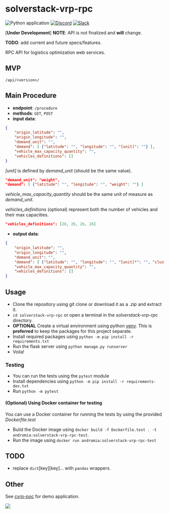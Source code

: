 # solverstack-vrp-rpc

![Python application](https://github.com/andromia/solverstack-vrp-rpc/workflows/Python%20application/badge.svg)
[![Discord](https://img.shields.io/discord/721862473132540007?label=discord&style=plastic)](https://discord.gg/wg7xSAf)
[![Slack](https://img.shields.io/badge/slack-workspace-orange)](https://join.slack.com/t/andromiasoftware/shared_invite/zt-felqfjhs-Tvma8OYuCExxdmQgHOIGsg)

[**Under Development**] **NOTE**: API is not finalized and **will** change.

**TODO**: add current and future specs/features.

RPC API for logistics optimization web services.

## MVP

```/api/<version>/```

## Main Procedure

- **endpoint**: ```/procedure```
- **methods**: ```GET```, ```POST```
- **input data**:

```json
{
    "origin_latitude": "",
    "origin_longitude": "",
    "demand_unit": "",
    "demand": [ {"latitude": "", "longitude": "", "[unit]": ""} ],
    "vehicle_max_capacity_quantity": "",
    "vehicles_definitions": []
}
```
*[unit]* is defined by *demand_unit* (should be the same value).

```json
"demand_unit": "weight",
"demand": [ {"latitude": "", "longitude": "", "weight": ""} ]
```

*vehicle_max_capacity_quantity* should be the same unit of measure as *demand_unit*.

*vehicles_definitions* (optional) represent both the number of vehicles and their max capacities.

```json
"vehicles_definitions": [26, 26, 26, 26]
```

- **output data**:

```json
{
    "origin_latitude": "",
    "origin_longitude": "",
    "demand_unit": "",
    "demand": [ {"latitude": "", "longitude": "", "[unit]*": "", "cluster_id": "", "vehicle_id": "", "stop_num": ""} ],
    "vehicle_max_capacity_quantity": "",
    "vehicles_definitions": []
}
```

## Usage

- Clone the repository using git clone or download it as a _.zip_ and extract it.
- `cd solverstack-vrp-rpc` or open a terminal in the _solverstack-vrp-rpc_ directory.
- **OPTIONAL** Create a virtual environment using python [venv](https://docs.python.org/3/tutorial/venv.html). This is **preferred** to keep the packages for this project separate.
- Install required packages using `python -m pip install -r requirements.txt`
- Run the flask server using `python manage.py runserver`
- Voila!

### Testing

- You can run the tests using the `pytest` module
- Install dependencies using `python -m pip install -r requirements-dev.txt`
- Run `python -m pytest`

#### (Optional) Using Docker container for testing

You can use a Docker container for running the tests by using the provided _Dockerfile.test_

- Build the Docker image using `docker build -f Dockerfile.test . -t andromia:solverstack-vrp-rpc-test`.
- Run the image using `docker run andromia:solverstack-vrp-rpc-test`

## TODO
- replace ```dict```[key][key]... with ```pandas``` wrappers.

## Other
See [cvrp-poc](https://github.com/pybrgr/cvrp-poc) for demo application.

![](https://github.com/pybrgr/cvrp-poc/blob/master/docs/img/v0.0.8.PNG?raw=true)
